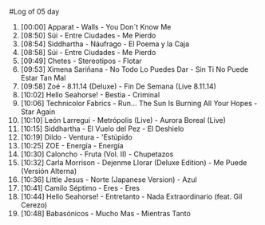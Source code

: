 #Log of 05 day

1. [00:00] Apparat - Walls - You Don´t Know Me
1. [08:50] Súi - Entre Ciudades - Me Pierdo
1. [08:54] Siddhartha - Náufrago - El Poema y la Caja
1. [08:58] Súi - Entre Ciudades - Me Pierdo
1. [09:49] Chetes - Stereotipos - Flotar
1. [09:53] Ximena Sariñana - No Todo Lo Puedes Dar - Sin Ti No Puede Estar Tan Mal
1. [09:58] Zoé - 8.11.14 (Deluxe) - Fin De Semana (Live 8.11.14)
1. [10:02] Hello Seahorse! - Bestia - Criminal
1. [10:06] Technicolor Fabrics - Run... The Sun Is Burning All Your Hopes - Star Again
1. [10:10] León Larregui - Metrópolis (Live) - Aurora Boreal (Live)
1. [10:15] Siddhartha - El Vuelo del Pez - El Deshielo
1. [10:19] Dildo - Ventura - 'Estúpido
1. [10:25] ZOE - Energía - Energía
1. [10:30] Caloncho - Fruta (Vol. II) - Chupetazos
1. [10:32] Carla Morrison - Dejenme Llorar (Deluxe Edition) - Me Puede (Versión Alterna)
1. [10:36] Little Jesus - Norte (Japanese Version) - Azul
1. [10:41] Camilo Séptimo - Eres - Eres
1. [10:44] Hello Seahorse! - Entretanto - Nada Extraordinario (feat. Gil Cerezo)
1. [10:48] Babasónicos - Mucho Mas - Mientras Tanto

